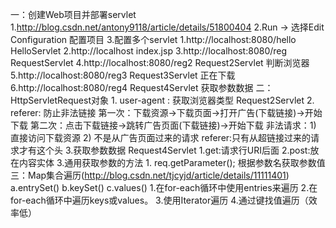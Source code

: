 一：创建Web项目并部署servlet
    1.http://blog.csdn.net/antony9118/article/details/51800404
    2.Run -> 选择Edit Configuration  配置项目
    3.配置多个servlet
        1.http://localhost:8080/hello   HelloServlet
        2.http://localhost              index.jsp
        3.http://localhost:8080/reg     RequestServlet
        4.http://localhost:8080/reg2    Request2Servlet     判断浏览器
        5.http://localhost:8080/reg3    Request3Servlet     正在下载
        6.http://localhost:8080/reg4    Request4Servlet     获取参数数据
二：HttpServletRequest对象
    1. user-agent : 获取浏览器类型     Request2Servlet
    2. referer: 防止非法链接
        第一次：下载资源->下载页面->打开广告(下载链接)->开始下载
        第二次：点击下载链接->跳转广告页面(下载链接)->开始下载
        非法请求：1) 直接访问下载资源
                  2) 不是从广告页面过来的请求
        referer:只有从超链接过来的请求才有这个头
    3.获取参数数据 Request4Servlet
        1.get:请求行URI后面
        2.post:放在内容实体
        3.通用获取参数的方法
            1. req.getParameter();  根据参数名获取参数值
三：Map集合遍历(http://blog.csdn.net/tjcyjd/article/details/11111401)
    a.entrySet()  b.keySet()  c.values()
    1.在for-each循环中使用entries来遍历
    2.在for-each循环中遍历keys或values。
    3.使用Iterator遍历
    4.通过键找值遍历（效率低）
            